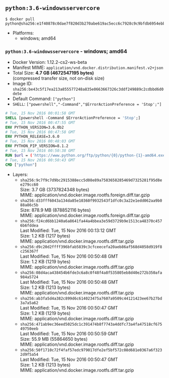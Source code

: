 ## `python:3.6-windowsservercore`

```console
$ docker pull python@sha256:e1f40878c0dae7f820d3b270abe619ac5ecc6c7928c9c9bfdb6954ebbf0324f4
```

-	Platforms:
	-	windows; amd64

### `python:3.6-windowsservercore` - windows; amd64

-	Docker Version: 1.12.2-cs2-ws-beta
-	Manifest MIME: `application/vnd.docker.distribution.manifest.v2+json`
-	Total Size: **4.7 GB (4672547195 bytes)**  
	(compressed transfer size, not on-disk size)
-	Image ID: `sha256:be43c5f17ea213a855577248a835e0663667326c3ddf249889c2cdbbd6d0de5e`
-	Default Command: `["python"]`
-	`SHELL`: `["powershell","-Command","$ErrorActionPreference = 'Stop';"]`

```dockerfile
# Tue, 15 Nov 2016 00:01:58 GMT
SHELL [powershell -Command $ErrorActionPreference = 'Stop';]
# Tue, 15 Nov 2016 00:47:55 GMT
ENV PYTHON_VERSION=3.6.0b2
# Tue, 15 Nov 2016 00:47:58 GMT
ENV PYTHON_RELEASE=3.6.0
# Tue, 15 Nov 2016 00:48:03 GMT
ENV PYTHON_PIP_VERSION=8.1.2
# Tue, 15 Nov 2016 00:50:38 GMT
RUN $url = ('https://www.python.org/ftp/python/{0}/python-{1}-amd64.exe' -f $env:PYTHON_RELEASE, $env:PYTHON_VERSION); 	Write-Host ('Downloading {0} ...' -f $url); 	(New-Object System.Net.WebClient).DownloadFile($url, 'python.exe'); 		Write-Host 'Installing ...'; 	Start-Process python.exe -Wait 		-ArgumentList @( 			'/quiet', 			'InstallAllUsers=1', 			'TargetDir=C:\Python', 			'PrependPath=1', 			'Shortcuts=0', 			'Include_doc=0', 			'Include_test=0' 		); 		$env:PATH = [Environment]::GetEnvironmentVariable('PATH', [EnvironmentVariableTarget]::Machine); 		Write-Host 'Verifying install ...'; 	Write-Host '  python --version'; python --version; 		Write-Host 'Removing ...'; 	Remove-Item python.exe -Force; 		$pipInstall = ('pip=={0}' -f $env:PYTHON_PIP_VERSION); 	Write-Host ('Installing {0} ...' -f $pipInstall); 	pip install --no-cache-dir --upgrade --force-reinstall $pipInstall; 		Write-Host 'Verifying pip install ...'; 	pip --version; 		Write-Host 'Complete.';
# Tue, 15 Nov 2016 00:50:43 GMT
CMD ["python"]
```

-	Layers:
	-	`sha256:9c7f9c7d9bc2915388ecc5d08e89a7583658285469d7325281f95d8ee279cc60`  
		Size: 3.7 GB (3737824348 bytes)  
		MIME: application/vnd.docker.image.rootfs.foreign.diff.tar.gzip
	-	`sha256:d33fff6043a134da85e10360f9932543f1dfc0c3a22e1edd062aa9b088a86c5b`  
		Size: 878.9 MB (878852116 bytes)  
		MIME: application/vnd.docker.image.rootfs.foreign.diff.tar.gzip
	-	`sha256:f24cd6bb1240a6a8641fa44a4bbea3e59d3729b9e1513ca48370c4576b6fddea`  
		Last Modified: Tue, 15 Nov 2016 00:13:12 GMT  
		Size: 1.2 KB (1217 bytes)  
		MIME: application/vnd.docker.image.rootfs.diff.tar.gzip
	-	`sha256:d9c20d2ffff396bfab5839c3cfceecefa20aeb86af568d4058d919f8c256367f`  
		Last Modified: Tue, 15 Nov 2016 00:50:48 GMT  
		Size: 1.2 KB (1219 bytes)  
		MIME: application/vnd.docker.image.rootfs.diff.tar.gzip
	-	`sha256:08d4aca438454b6fde3c6a8c0f48f4a8f535805eb8d40e272b350afa984a5724`  
		Last Modified: Tue, 15 Nov 2016 00:50:48 GMT  
		Size: 1.2 KB (1213 bytes)  
		MIME: application/vnd.docker.image.rootfs.diff.tar.gzip
	-	`sha256:ab3fa5d4a382c899d6c614023475a7607a9509c44121423ee67b27bd3a7a5a62`  
		Last Modified: Tue, 15 Nov 2016 00:50:47 GMT  
		Size: 1.2 KB (1219 bytes)  
		MIME: application/vnd.docker.image.rootfs.diff.tar.gzip
	-	`sha256:471ab9ec36eed5025dc1c391474b8f7743a4ddfc73a4fa47518cf67549750eeb`  
		Last Modified: Tue, 15 Nov 2016 00:50:59 GMT  
		Size: 55.9 MB (55864650 bytes)  
		MIME: application/vnd.docker.image.rootfs.diff.tar.gzip
	-	`sha256:50f1710c72f4faf57edc979017dfe2ef5bf572c08d681e0367a6f3232d9f5a54`  
		Last Modified: Tue, 15 Nov 2016 00:50:47 GMT  
		Size: 1.2 KB (1213 bytes)  
		MIME: application/vnd.docker.image.rootfs.diff.tar.gzip
